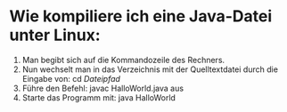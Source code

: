 # Wie kompiliere ich eine Java-Datei unter Linux:

1. Man begibt sich auf die Kommandozeile des Rechners.
2. Nun wechselt man in das Verzeichnis mit der Quelltextdatei durch die Eingabe von: cd _Dateipfad_
3. Führe den Befehl: javac HalloWorld.java aus
4. Starte das Programm mit: java HalloWorld

